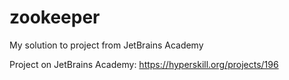 # zookeeper

My solution to project from JetBrains Academy

Project on JetBrains Academy:
https://hyperskill.org/projects/196
